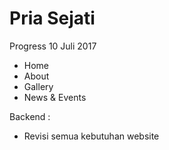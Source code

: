 # Pria Sejati

Progress 10 Juli 2017
- Home
- About
- Gallery
- News & Events

Backend :
- Revisi semua kebutuhan website
